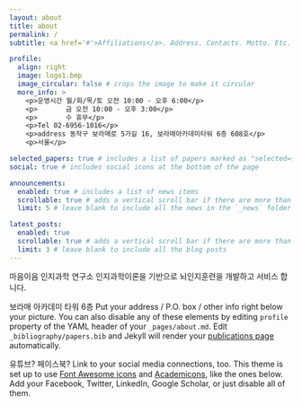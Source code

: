 ```yaml
---
layout: about
title: about
permalink: /
subtitle: <a href='#'>Affiliations</a>. Address. Contacts. Motto. Etc.

profile:
  align: right
  image: logo1.bmp
  image_circular: false # crops the image to make it circular
  more_info: >
    <p>운영시간 월/화/목/토 오전 10:00 - 오후 6:00</p>
    <p>       금 오전 10:00 - 오후 3:00</p>
    <p>       수 휴무</p>
    <p>Tel 02-6956-1016</p>
    <p>address 동작구 보라매로 5가길 16, 보라매아카데미타워 6층 608호</p>
    <p>서울</p>

selected_papers: true # includes a list of papers marked as "selected={true}"
social: true # includes social icons at the bottom of the page

announcements:
  enabled: true # includes a list of news items
  scrollable: true # adds a vertical scroll bar if there are more than 3 news items
  limit: 5 # leave blank to include all the news in the `_news` folder

latest_posts:
  enabled: true
  scrollable: true # adds a vertical scroll bar if there are more than 3 new posts items
  limit: 3 # leave blank to include all the blog posts
---
```


마음이음 인지과학 연구소
인지과학이론을 기반으로 뇌인지훈련을 개발하고 서비스 합니다.

보라매 아카데미 타워 6층 Put your address / P.O. box / other info right below your picture. You can also disable any of these elements by editing `profile` property of the YAML header of your `_pages/about.md`. Edit `_bibliography/papers.bib` and Jekyll will render your [publications page](/al-folio/publications/) automatically.

유튜브? 페이스북? Link to your social media connections, too. This theme is set up to use [Font Awesome icons](https://fontawesome.com/) and [Academicons](https://jpswalsh.github.io/academicons/), like the ones below. Add your Facebook, Twitter, LinkedIn, Google Scholar, or just disable all of them.
